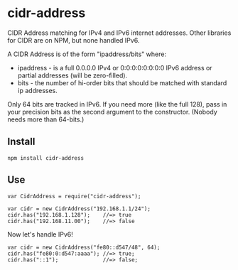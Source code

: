 # cidr-address

CIDR Address matching for IPv4 and IPv6 internet addresses.
Other libraries for CIDR are on NPM, but none handled IPv6.

A CIDR Address is of the form "ipaddress/bits" where:

* ipaddress - is a full 0.0.0.0 IPv4 or 0:0:0:0:0:0:0:0 IPv6 address
  or partial addresses (will be zero-filled).
* bits - the number of hi-order bits that should be matched with standard
  ip addresses.

Only 64 bits are tracked in IPv6. If you need more (like the full 128),
pass in your precision bits as the second argument to the constructor.
(Nobody needs more than 64-bits.)

## Install

    npm install cidr-address

## Use


    var CidrAddress = require("cidr-address");

    var cidr = new CidrAddress("192.168.1.1/24");
    cidr.has("192.168.1.128");    //=> true
    cidr.has("192.168.11.00");    //=> false

Now let's handle IPv6!

    var cidr = new CidrAddress("fe80::d547/48", 64);
    cidr.has("fe80:0:d547:aaaa"); //=> true;
    cidr.has("::1");              //=> false;
